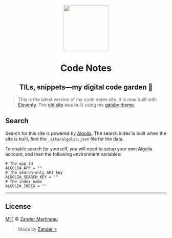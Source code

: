 <div align="center">
  <img src="https://github.com/mrmartineau/notes.zander.wtf/blob/main/public/logo.png?raw=true" width="140">
  <h1>
    Code Notes
  </h1>

<h2>TILs, snippets—my digital code garden 🌱</h2>

</div>

> This is the latest version of my code notes site. It is now built with [Eleventy](https://www.11ty.dev/). The [old site](https://github.com/mrmartineau/notes.zander.wtf-gatsby) was built using my [gatsby theme](https://github.com/mrmartineau/gatsby-theme-code-notes).

## Search

Search for this site is powered by [Algolia](https://www.algolia.com/). The search index is built when the site is built, find the `_site/algolia.json` file for the data.

To enable search for yourself, you will need to setup your own Algolia account, and then the following environment variables:

```
# The app id
ALGOLIA_APP = ""
# The search-only API key
ALGOLIA_SEARCH_KEY = ""
# The index name
ALGOLIA_INDEX = ""
```

---

## License

[MIT](https://choosealicense.com/licenses/mit/) © [Zander Martineau](https://zander.wtf)

> Made by [Zander ⚡](https://github.com/mrmartineau/)
